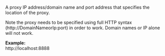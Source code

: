 ﻿A proxy IP address/domain name and port address that specifies the location of the proxy. 

Note the proxy needs to be specified using full HTTP syntax (http://DomainNameorIp:port) in order to work. Domain names or IP alone will not work.

**Example:**  
http://localhost:8888